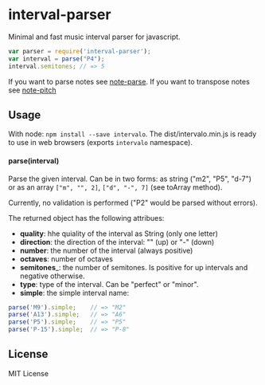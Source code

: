# interval-parser

Minimal and fast music interval parser for javascript.

```js
var parser = require('interval-parser');
var interval = parse("P4");
interval.semitones; // => 5
```

If you want to parse notes see [note-parse](http://github.com/danigb/note-parse).
If you want to transpose notes see [note-pitch](http://github.com/danigb/note-pitch)

## Usage

With node: `npm install --save intervalo`. The dist/intervalo.min.js is ready to use in web browsers (exports `intervalo` namespace).

#### parse(interval)

Parse the given interval. Can be in two forms: as string ("m2", "P5", "d-7") or as an array `["m", "", 2]`, `["d", "-", 7]` (see toArray method).

Currently, no validation is performed ("P2" would be parsed without errors).

The returned object has the following attribues:

- __quality__: hhe quiality of the interval as String (only one letter)
- __direction__: the direction of the interval: "" (up) or "-" (down)
- __number__: the number of the interval (always positive)
- __octaves__: number of octaves
- __semitones___: the number of semitones. Is positive for up intervals and negative otherwise.
- __type__: type of the interval. Can be "perfect" or "minor".
- __simple__: the simple interval name:

```js
parse('M9').simple;    // => "M2"
parse('A13').simple;   // => "A6"
parse('P5').simple;    // => "P5"
parse('P-15').simple;  // => "P-8"
```

## License

MIT License
